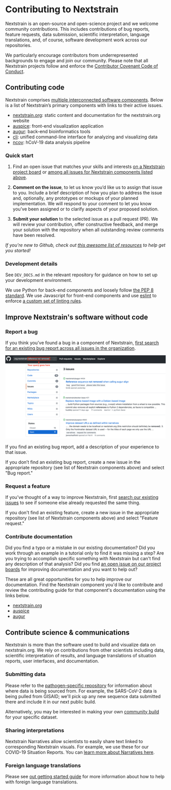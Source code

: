 # Contributing to Nextstrain

Nextstrain is an open-source and open-science project and we welcome community contributions. This includes contributions of bug reports, feature requests, data submission, scientific interpretation, language translations, and, of course, software development work across our repositories.

We particularly encourage contributors from underrepresented backgrounds to engage and join our community. Please note that all Nextstrain projects follow and enforce the [Contributor Covenant Code of Conduct](https://www.contributor-covenant.org/).

## Contributing code

Nextstrain comprises [multiple interconnected software components](https://github.com/nextstrain/). Below is a list of Nextstrain’s primary components with links to their active issues.

- [nextstrain.org](https://github.com/nextstrain/nextstrain.org/issues): static content and documentation for the nextstrain.org website
- [auspice](https://github.com/nextstrain/auspice/issues): front-end visualization application
- [augur](https://github.com/nextstrain/augur/issues): back-end bioinformatics tools
- [cli](https://github.com/nextstrain/cli/issues): unified command-line interface for analyzing and visualizing data
- [ncov](https://github.com/nextstrain/ncov/issues): hCoV-19 data analysis pipeline

### Quick start

1. Find an open issue that matches your skills and interests [on a Nextstrain project board](https://github.com/orgs/nextstrain/projects) or [among all issues for Nextstrain components listed above](https://github.com/search?q=org%3Anextstrain&state=open&type=Issues).

2. **Comment on the issue**, to let us know you’d like us to assign that issue to you. Include a brief description of how you plan to address the issue and, optionally, any prototypes or mockups of your planned implementation. We will respond to your comment to let you know you’ve been assigned or to clarify aspects of your proposed solution.

3. **Submit your solution** to the selected issue as a pull request (PR). We will review your contribution, offer constructive feedback, and merge your solution with the repository when all outstanding review comments have been resolved.

_If you're new to Github, check out [this awesome list of resources](https://github.com/freeCodeCamp/how-to-contribute-to-open-source#using-version-control) to help get you started!_

### Development details

See `DEV_DOCS.md` in the relevant repository for guidance on how to set up your development environment.

We use Python for back-end components and loosely follow [the PEP 8 standard](https://www.python.org/dev/peps/pep-0008/). We use Javascript for front-end components and use [eslint](https://eslint.org/) to enforce [a custom set of linting rules](https://github.com/nextstrain/auspice/blob/master/.eslintrc).

## Improve Nextstrain's software without code

### Report a bug

If you think you’ve found a bug in a component of Nextstrain, [first search for an existing bug report across all issues in the organization](https://github.com/search?q=org%3Anextstrain&state=open&type=Issues).

![](images/example-search-for-bug.png)

If you find an existing bug report, add a description of your experience to that issue.

If you don’t find an existing bug report, create a new issue in the appropriate repository (see list of Nextstrain components above) and select "Bug report."

### Request a feature

If you’ve thought of a way to improve Nextstrain, first [search our existing issues](https://github.com/search?q=org%3Anextstrain&state=open&type=Issues) to see if someone else already requested the same thing.

If you don't find an existing feature, create a new issue in the appropriate repository (see list of Nextstrain components above) and select "Feature request."

### Contribute documentation

Did you find a typo or a mistake in our existing documentation? Did you work through an example in a tutorial only to find it was missing a step? Are you trying to accomplish specific something with Nextstrain but can't find any description of that analysis? Did you find [an open issue on our project boards](https://github.com/orgs/nextstrain/projects) for improving documentation and you want to help out?

These are all great opportunities for you to help improve our documentation. Find the Nextstrain component you'd like to contribute and review the contributing guide for that component's documentation using the links below.

  - [nextstrain.org](https://nextstrain.org/docs/contributing/documentation)
  - [auspice](https://github.com/nextstrain/auspice/tree/master/docs-src)
  - [augur](https://github.com/nextstrain/augur/#documentation)

## Contribute science & communications

Nextstrain is more than the software used to build and visualize data on nextstrain.org. We rely on contributions from other scientists including data, scientific interpretation of results, and language translations of situation reports, user interfaces, and documentation.

### Submitting data

Please refer to the [pathogen-specific repository](https://github.com/nextstrain) for information about where data is being sourced from. For example, the SARS-CoV-2 data is being pulled from GISAID; we'll pick up any new sequence data submitted there and include it in our next public build.

Alternatively, you may be interested in making your own [community build](https://nextstrain.org/docs/contributing/community-builds) for your specific dataset.

### Sharing interpretations

Nextstrain Narratives allow scientists to easily share text linked to corresponding Nextstrain visuals. For example, we use these for our COVID-19 Situation Reports. You can [learn more about Narratives here](https://nextstrain.org/docs/narratives/introduction).

### Foreign language translations

Please see [out getting started guide](https://github.com/nextstrain/ncov/blob/master/TRANSLATION_DOCS.md) for more information about how to help with foreign language translations.
